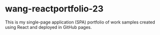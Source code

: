 # wang-reactportfolio-23
This is my single-page application (SPA) portfolio of work samples created using React and deployed in GitHub pages.
